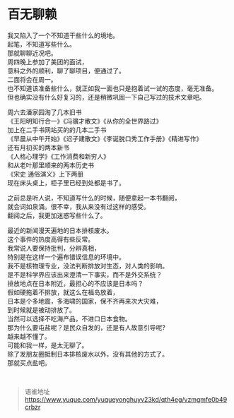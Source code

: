 # 百无聊赖
我又陷入了一个不知道干些什么的境地。  
起笔，不知道写些什么。  
那就聊聊近况吧。  
周四晚上参加了美团的面试，  
意料之外的顺利，聊了聊项目，便通过了。  
二面将会在周一。  
也不知道该准备些什么，就正如我一面也只是抱着试一试的态度，毫无准备。  
但也确实没有什么好复习的，还是稍微巩固一下自己写过的技术文章吧。

周六去潘家园淘了几本旧书  
《王阳明知行合一》《冯骥才散文》《从你的全世界路过》  
加上在二手书网站买的的几本二手书  
《早晨从中午开始》《迟子建散文》《李诞脱口秀工作手册》《精进写作》  
还有月初买的两本新书  
《人格心理学》《工作消费和新穷人》  
和从老叶那里顺来的两本历史书  
《宋史 通俗演义》上下两册  
现在床头桌上，柜子里已经到处都是书了。

之前总是听人说，不知道写什么的时候，随便拿起一本书翻阅，  
就会词如泉涌。很不幸，我从来没有过这样的感受。  
翻阅之后，我更加迷惑写些什么了。

最近的新闻漫天遍地的日本排核废水。  
这个事件的热度高得有些反常。  
我常说人要保持批判，分辨真相，  
特别是在这样一个遍布错误信息的环境中。  
我不是核物理专业，没法判断排放对生态，对人类的影响。  
是不是科学界应该出来澄清一下事实，而不是外交系统？  
排放地点在日本附近，最担心的不应该是日本吗？  
假如硬拖着不排放，就这么在福岛放着，  
日本是个多地震，多海啸的国家，保不齐再来次大灾难，  
到时候就是被动排放了。  
当然可以选择不吃海产品，不进口日本食物。  
那为什么要屯盐呢？是民众自发的，还是有人故意引导呢?  
越来越不懂了。  
可能和我一样，是太无聊了。  
除了发朋友圈抵制日本排核废水以外，没有其他的方式了。  
那就买点盐吧。

<br>
  
> 语雀地址 https://www.yuque.com/yuqueyonghuyv23kd/qth4eg/vzmgmfe0b49crbzr